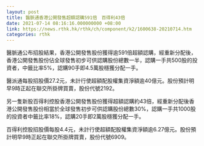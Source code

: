 ```yaml
---
layout: post
title: 醫脈通香港公開發售超額認購591倍　百得利43倍
date: 2021-07-14 08:16:16.000000000 +08:00
link: https://news.rthk.hk/rthk/ch/component/k2/1600638-20210714.htm
categories: rthk
---
```


醫脈通公布招股結果，香港公開發售股份獲得逾591倍超額認購，經重新分配後，香港公開發售股份佔全球發售初步可供認購股份總數一半，認購一手共500股的投資者，中籤比率5%，認購90手即4.5萬股穩獲分配一手。

醫派通每股招股價27.2元，未計行使超額配股權集資淨額逾40億元。股份預計明早9時正起在聯交所掛牌買賣，股份代號2192。

另一隻新股百得利控股香港公開發售股份獲得超額認購約43倍，經重新分配後香港公開發售股份相當於全球發售初步可供認購股份總數30%，認購一手共1000股的投資者中籤比率18%，認購20手即2萬股穩獲分配一手。

百得利控股招股價每股4.4元，未計行使超額配股權集資淨額逾6.27億元。股份預計明早9時正起在聯交所掛牌買賣，股份代號6909。
